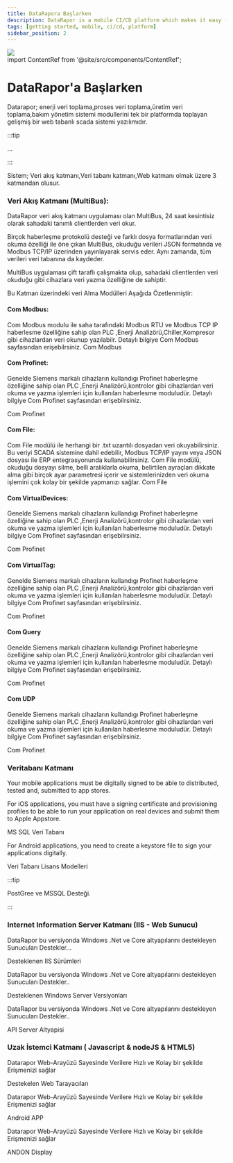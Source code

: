 ```yaml
---
title: DataRapora Başlarken
description: DataRapor is a mobile CI/CD platform which makes it easy for you to manage the lifecycle of your mobile applications.
tags: [getting started, mobile, ci/cd, platform]
sidebar_position: 2
---
```


 
 <div><img src="/img/TP07.png" /></div>
import ContentRef from '@site/src/components/ContentRef';

# DataRapor'a Başlarken

Datarapor; 
enerji veri toplama,proses veri toplama,üretim veri toplama,bakım yönetim sistemi modullerini tek bir platformda toplayan gelişmiş bir web tabanlı scada sistemi yazılımıdır.

:::tip

...

:::

 
Sistem;
Veri akış katmanı,Veri tabanı katmanı,Web katmanı   olmak üzere 3 katmandan olusur.



### Veri Akış Katmanı (MultiBus):

DataRapor veri akış katmanı uygulaması olan MultiBus, 24 saat kesintisiz olarak sahadaki tanımlı clientlerden veri okur. 

Birçok haberleşme protokolü desteği ve farklı dosya formatlarından veri okuma özelliği ile öne çıkan MultiBus, okuduğu verileri JSON formatında ve Modbus TCP/IP üzerinden yayınlayarak servis eder. Aynı zamanda, tüm verileri veri tabanına da kaydeder.

MultiBus uygulaması çift taraflı çalışmakta olup, sahadaki clientlerden veri okuduğu gibi cihazlara veri yazma özelliğine de sahiptir.
 

Bu Katman üzerindeki veri Alma Modülleri Aşağıda Özetlenmiştir:


#### Com Modbus:


Com Modbus modulu ile saha tarafındaki Modbus RTU ve Modbus TCP IP haberlesme özelliğine sahip olan PLC ,Enerji Analizörü,Chiller,Kompresor gibi cihazlardan veri okunup yazılabilr.
Detaylı bilgiye Com Modbus sayfasından erişebilrsiniz.
<ContentRef url="/docs/Mimari/Multibus/Moduller/commodbus">Com Modbus</ContentRef>


#### Com Profinet:

Genelde Siemens markalı cihazların kullandıgı Profinet haberleşme özelliğine sahip olan PLC ,Enerji Analizörü,kontrolor gibi cihazlardan veri okuma ve yazma işlemleri için kullanılan haberlesme moduludür. 
Detaylı bilgiye Com Profinet sayfasından erişebilrsiniz.

<ContentRef url="/docs/Mimari/Multibus/Moduller/comprofinet">Com Profinet</ContentRef>



#### Com File:

Com File modülü ile herhangi bir .txt uzantılı dosyadan veri okuyabilirsiniz. Bu veriyi SCADA sistemine dahil edebilir, Modbus TCP/IP yayını veya JSON dosyası ile ERP entegrasyonunda kullanabilirsiniz. Com File modülü, okuduğu dosyayı silme, belli aralıklarla okuma, belirtilen ayraçları dikkate alma gibi birçok ayar parametresi içerir ve sistemlerinizden veri okuma işlemini çok kolay bir şekilde yapmanızı sağlar.
<ContentRef url="/docs/Mimari/Multibus/Moduller/comfile">Com File</ContentRef>



#### Com VirtualDevices:

Genelde Siemens markalı cihazların kullandıgı Profinet haberleşme özelliğine sahip olan PLC ,Enerji Analizörü,kontrolor gibi cihazlardan veri okuma ve yazma işlemleri için kullanılan haberlesme moduludür. 
Detaylı bilgiye Com Profinet sayfasından erişebilrsiniz.

<ContentRef url="/docs/Mimari/Multibus/Moduller/comprofinet">Com Profinet</ContentRef>


#### Com VirtualTag:

Genelde Siemens markalı cihazların kullandıgı Profinet haberleşme özelliğine sahip olan PLC ,Enerji Analizörü,kontrolor gibi cihazlardan veri okuma ve yazma işlemleri için kullanılan haberlesme moduludür. 
Detaylı bilgiye Com Profinet sayfasından erişebilrsiniz.

<ContentRef url="/docs/Mimari/Multibus/Moduller/comprofinet">Com Profinet</ContentRef>


#### Com Query

Genelde Siemens markalı cihazların kullandıgı Profinet haberleşme özelliğine sahip olan PLC ,Enerji Analizörü,kontrolor gibi cihazlardan veri okuma ve yazma işlemleri için kullanılan haberlesme moduludür. 
Detaylı bilgiye Com Profinet sayfasından erişebilrsiniz.

<ContentRef url="/docs/Mimari/Multibus/Moduller/comprofinet">Com Profinet</ContentRef>



#### Com UDP

Genelde Siemens markalı cihazların kullandıgı Profinet haberleşme özelliğine sahip olan PLC ,Enerji Analizörü,kontrolor gibi cihazlardan veri okuma ve yazma işlemleri için kullanılan haberlesme moduludür. 
Detaylı bilgiye Com Profinet sayfasından erişebilrsiniz.

<ContentRef url="/docs/Mimari/Multibus/Moduller/comprofinet">Com Profinet</ContentRef>


 
 
###

### Veritabanı Katmanı

Your mobile applications must be digitally signed to be able to distributed, tested and, submitted to app stores.

For iOS applications, you must have a signing certificate and provisioning profiles to be able to run your application on real devices and submit them to Apple Appstore.

<ContentRef url="/">
   MS SQL Veri Tabanı
</ContentRef>

For Android applications, you need to create a keystore file to sign your applications digitally.

<ContentRef url="/">Veri Tabanı Lisans Modelleri</ContentRef>

 
:::tip

PostGree ve MSSQL Desteği.

:::











### Internet Information Server Katmanı (IIS - Web Sunucu)

DataRapor bu versiyonda Windows .Net ve Core altyapılarını destekleyen Sunucuları Destekler...

<ContentRef url="/">Desteklenen IIS Sürümleri</ContentRef>

DataRapor bu versiyonda Windows .Net ve Core altyapılarını destekleyen Sunucuları Destekler..

<ContentRef url="/">
  Desteklenen Windows Server Versiyonları
</ContentRef>

DataRapor bu versiyonda Windows .Net ve Core altyapılarını destekleyen Sunucuları Destekler..

<ContentRef url="/">API Server Altyapisi</ContentRef>

### Uzak İstemci Katmanı ( Javascript & nodeJS  & HTML5)

Datarapor Web-Arayüzü Sayesinde Verilere Hızlı ve Kolay bir şekilde Erişmenizi sağlar

<ContentRef url="/">Destekelen Web Tarayacıları</ContentRef>

Datarapor Web-Arayüzü Sayesinde Verilere Hızlı ve Kolay bir şekilde Erişmenizi sağlar

<ContentRef url="/">Android APP</ContentRef>

Datarapor Web-Arayüzü Sayesinde Verilere Hızlı ve Kolay bir şekilde Erişmenizi sağlar

<ContentRef url="/">ANDON Display</ContentRef>

